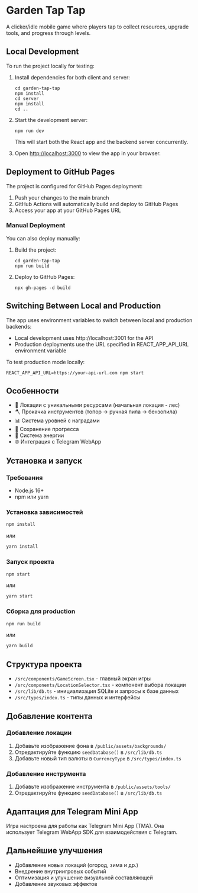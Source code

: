 # Garden Tap Tap

A clicker/idle mobile game where players tap to collect resources, upgrade tools, and progress through levels.

## Local Development

To run the project locally for testing:

1. Install dependencies for both client and server:
   ```
   cd garden-tap-tap
   npm install
   cd server
   npm install
   cd ..
   ```

2. Start the development server:
   ```
   npm run dev
   ```

   This will start both the React app and the backend server concurrently.

3. Open [http://localhost:3000](http://localhost:3000) to view the app in your browser.

## Deployment to GitHub Pages

The project is configured for GitHub Pages deployment:

1. Push your changes to the main branch
2. GitHub Actions will automatically build and deploy to GitHub Pages
3. Access your app at your GitHub Pages URL

### Manual Deployment

You can also deploy manually:

1. Build the project:
   ```
   cd garden-tap-tap
   npm run build
   ```

2. Deploy to GitHub Pages:
   ```
   npx gh-pages -d build
   ```

## Switching Between Local and Production

The app uses environment variables to switch between local and production backends:

- Local development uses http://localhost:3001 for the API
- Production deployments use the URL specified in REACT_APP_API_URL environment variable

To test production mode locally:
```
REACT_APP_API_URL=https://your-api-url.com npm start
```

## Особенности

- 🌳 Локации с уникальными ресурсами (начальная локация - лес)
- 🪓 Прокачка инструментов (топор → ручная пила → бензопила)
- 📊 Система уровней с наградами
- 💾 Сохранение прогресса
- 🔋 Система энергии
- 🌐 Интеграция с Telegram WebApp

## Установка и запуск

### Требования

- Node.js 16+
- npm или yarn

### Установка зависимостей

```bash
npm install
```

или

```bash
yarn install
```

### Запуск проекта

```bash
npm start
```

или

```bash
yarn start
```

### Сборка для production

```bash
npm run build
```

или

```bash
yarn build
```

## Структура проекта

- `/src/components/GameScreen.tsx` - главный экран игры
- `/src/components/LocationSelector.tsx` - компонент выбора локации
- `/src/lib/db.ts` - инициализация SQLite и запросы к базе данных
- `/src/types/index.ts` - типы данных и интерфейсы

## Добавление контента

### Добавление локации

1. Добавьте изображение фона в `/public/assets/backgrounds/`
2. Отредактируйте функцию `seedDatabase()` в `/src/lib/db.ts`
3. Добавьте новый тип валюты в `CurrencyType` в `/src/types/index.ts`

### Добавление инструмента

1. Добавьте изображение инструмента в `/public/assets/tools/`
2. Отредактируйте функцию `seedDatabase()` в `/src/lib/db.ts`

## Адаптация для Telegram Mini App

Игра настроена для работы как Telegram Mini App (TMA). Она использует Telegram WebApp SDK для взаимодействия с Telegram.

## Дальнейшие улучшения

- Добавление новых локаций (огород, зима и др.)
- Внедрение внутриигровых событий
- Оптимизация и улучшение визуальной составляющей
- Добавление звуковых эффектов

